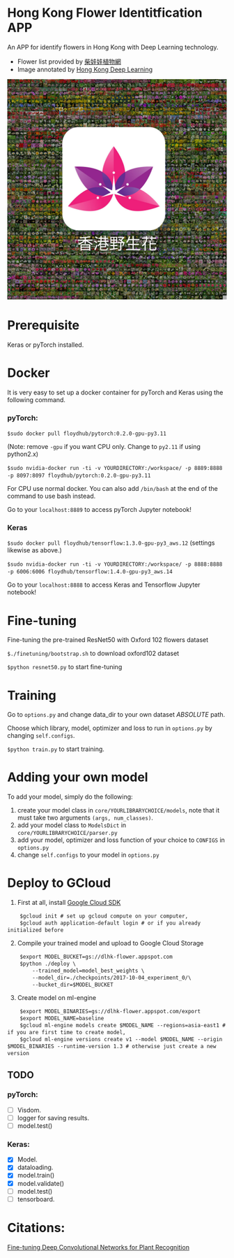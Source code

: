 # Hong Kong Flower Identitfication APP
An APP for identify flowers in Hong Kong with Deep Learning technology.

- Flower list provided by [柴娃娃植物網](https://www.facebook.com/groups/cwwHKplant/)
- Image annotated by [Hong Kong Deep Learning](https://www.facebook.com/groups/170776840085989/)

![screen.jpg](/images/screen.jpg)

Prerequisite
============
Keras or pyTorch installed.

Docker
======
It is very easy to set up a docker container for pyTorch and Keras using the following command.

### pyTorch:
`$sudo docker pull floydhub/pytorch:0.2.0-gpu-py3.11`

(Note: remove `-gpu` if you want CPU only. Change to `py2.11` if using python2.x)

`$sudo nvidia-docker run -ti -v YOURDIRECTORY:/workspace/ -p 8889:8888 -p 8097:8097 floydhub/pytorch:0.2.0-gpu-py3.11`

For CPU use normal docker. You can also add `/bin/bash` at the end of the command to use bash instead.

Go to your `localhost:8889` to access pyTorch Jupyter notebook!

### Keras
`$sudo docker pull floydhub/tensorflow:1.3.0-gpu-py3_aws.12` (settings likewise as above.)

`$sudo nvidia-docker run -ti -v YOURDIRECTORY:/workspace/ -p 8888:8888 -p 6006:6006 floydhub/tensorflow:1.4.0-gpu-py3_aws.14`

Go to your `localhost:8888` to access Keras and Tensorflow Jupyter notebook!

Fine-tuning
===========
Fine-tuning the pre-trained ResNet50 with Oxford 102 flowers dataset

`$./finetuning/bootstrap.sh` to download oxford102 dataset

`$python resnet50.py` to start fine-tuning

Training
========
Go to `options.py` and change data_dir to your own dataset *ABSOLUTE* path.

Choose which library, model, optimizer and loss to run in `options.py` by changing `self.configs`.

`$python train.py` to start training.

Adding your own model
=====================
To add your model, simply do the following:
1. create your model class in `core/YOURLIBRARYCHOICE/models`, note that it must take two arguments `(args, num_classes)`.
2. add your model class to `ModelsDict` in `core/YOURLIBRARYCHOICE/parser.py`
3. add your model, optimizer and loss function of your choice to `CONFIGS` in `options.py`
4. change `self.configs` to your model in `options.py`

Deploy to GCloud
================
1. First at all, install [Google Cloud SDK](https://cloud.google.com/sdk/)
```
    $gcloud init # set up gcloud compute on your computer,
    $gcloud auth application-default login # or if you already initialized before
```

2. Compile your trained model and upload to Google Cloud Storage
```
    $export MODEL_BUCKET=gs://dlhk-flower.appspot.com
    $python ./deploy \
        --trained_model=model_best_weights \
        --model_dir=./checkpoints/2017-10-04_experiment_0/\
        --bucket_dir=$MODEL_BUCKET            
```

3. Create model on ml-engine
```
    $export MODEL_BINARIES=gs://dlhk-flower.appspot.com/export
    $export MODEL_NAME=baseline
    $gcloud ml-engine models create $MODEL_NAME --regions=asia-east1 # if you are first time to create model,
    $gcloud ml-engine versions create v1 --model $MODEL_NAME --origin $MODEL_BINARIES --runtime-version 1.3 # otherwise just create a new version
```


## TODO
### pyTorch:
- [ ] Visdom.
- [ ] logger for saving results.
- [ ] model.test()

### Keras:
- [x] Model.
- [x] dataloading.
- [x] model.train()
- [x] model.validate()
- [ ] model.test()
- [ ] tensorboard.

Citations:
==========
[Fine-tuning Deep Convolutional Networks for Plant Recognition](http://ceur-ws.org/Vol-1391/121-CR.pdf)
